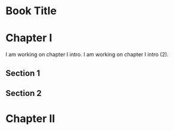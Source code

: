 Book Title
==========

# Chapter I
I am working on chapter I intro.
I am working on chapter I intro (2).
## Section 1
## Section 2

# Chapter II
